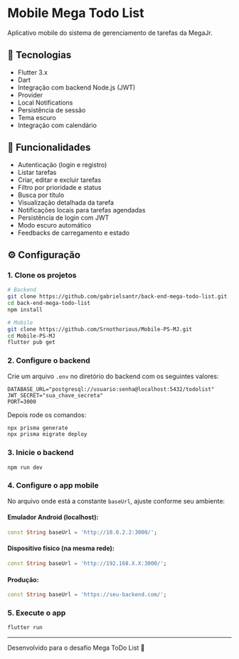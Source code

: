 # Mobile Mega Todo List

Aplicativo mobile do sistema de gerenciamento de tarefas da MegaJr.

## 📱 Tecnologias
- Flutter 3.x
- Dart
- Integração com backend Node.js (JWT)
- Provider
- Local Notifications
- Persistência de sessão
- Tema escuro
- Integração com calendário

## 🚀 Funcionalidades
- Autenticação (login e registro)
- Listar tarefas
- Criar, editar e excluir tarefas
- Filtro por prioridade e status
- Busca por título
- Visualização detalhada da tarefa
- Notificações locais para tarefas agendadas
- Persistência de login com JWT
- Modo escuro automático
- Feedbacks de carregamento e estado

## ⚙️ Configuração

### 1. Clone os projetos

```bash
# Backend
git clone https://github.com/gabrielsantr/back-end-mega-todo-list.git
cd back-end-mega-todo-list
npm install

# Mobile
git clone https://github.com/Srnothorious/Mobile-PS-MJ.git
cd Mobile-PS-MJ
flutter pub get
```

### 2. Configure o backend

Crie um arquivo `.env` no diretório do backend com os seguintes valores:

```env
DATABASE_URL="postgresql://usuario:senha@localhost:5432/todolist"
JWT_SECRET="sua_chave_secreta"
PORT=3000
```

Depois rode os comandos:

```bash
npx prisma generate
npx prisma migrate deploy
```

### 3. Inicie o backend

```bash
npm run dev
```

### 4. Configure o app mobile

No arquivo onde está a constante `baseUrl`, ajuste conforme seu ambiente:

#### Emulador Android (localhost):
```dart
const String baseUrl = 'http://10.0.2.2:3000/';
```

#### Dispositivo físico (na mesma rede):
```dart
const String baseUrl = 'http://192.168.X.X:3000/';
```

#### Produção:
```dart
const String baseUrl = 'https://seu-backend.com/';
```

### 5. Execute o app

```bash
flutter run
```

---

Desenvolvido para o desafio Mega ToDo List 📝
